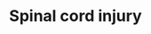 ---
annotations:
- type: Disease Ontology
  value: spinal cord disease
- type: Disease Ontology
  value: post-traumatic stress disorder
- type: Pathway Ontology
  value: disease pathway
- type: Disease Ontology
  value: post-traumatic stress disorder
- type: Cell Type Ontology
  value: astrocyte of the spinal cord
- type: Disease Ontology
  value: spinal cord disease
- type: Cell Type Ontology
  value: astrocyte of the spinal cord
authors:
- Nsalomonis
- Egonw
- MaintBot
- DMicael
- Evelo
- Lindarieswijk
- Eweitz
communities:
- CIRM_Related
description: This pathway provides an overview of cell types, therapeutic targets,
  drugs, new proposed targets and pathways implicated in spinal cord injury. Spinal
  cord injury is a complex multi-step process that involves the regulation of gene
  expression and signaling in motor neurons, oligodentrocytes, microglia, and astrocytes
  that trigger immediate immune responses lasting several weeks. Within 24 hours,
  chemoattractants  and cytokines released from the site of injury activate neutrophils
  which further recruit B and T cells or recruit monocytes that ultimately result
  in infiltration and activation by microglia and macrophages. These immune responses
  result in inflammation, excitotoxicity, cell death, formation of glial scar, and
  suppression of axonal regeneration. An increase in the expression of cell cycle
  genes further results in proliferation of astrocytes and microglia that leads to
  apoptosis and necrosis of oligodentrocytes and neurons.
last-edited: 2021-05-14
organisms:
- Mus musculus
redirect_from:
- /index.php/Pathway:WP2432
- /instance/WP2432
schema-jsonld:
- '@context': https://schema.org/
  '@id': https://wikipathways.github.io/pathways/WP2432.html
  '@type': Dataset
  creator:
    '@type': Organization
    name: WikiPathways
  description: This pathway provides an overview of cell types, therapeutic targets,
    drugs, new proposed targets and pathways implicated in spinal cord injury. Spinal
    cord injury is a complex multi-step process that involves the regulation of gene
    expression and signaling in motor neurons, oligodentrocytes, microglia, and astrocytes
    that trigger immediate immune responses lasting several weeks. Within 24 hours,
    chemoattractants  and cytokines released from the site of injury activate neutrophils
    which further recruit B and T cells or recruit monocytes that ultimately result
    in infiltration and activation by microglia and macrophages. These immune responses
    result in inflammation, excitotoxicity, cell death, formation of glial scar, and
    suppression of axonal regeneration. An increase in the expression of cell cycle
    genes further results in proliferation of astrocytes and microglia that leads
    to apoptosis and necrosis of oligodentrocytes and neurons.
  keywords:
  - Rb1
  - Myc
  - Ptprz1
  - melittin
  - Ncan
  - Anxa1
  - Cdk4
  - Slit3
  - Selp
  - Cspg4
  - Rhoa
  - Fkbp1a
  - Ppp3ca
  - Olomoucine
  - Pla2g2a
  - Col4a1
  - Ltb
  - Nos1
  - Tnf
  - Rgma
  - Cxcl1
  - Ngfr
  - Mir23b
  - Slit1
  - Chst11
  - Aqp4
  - Il4
  - Il6
  - Rhob
  - 'NO'
  - Cxcl10
  - Tgfb1
  - Pdyn
  - Efnb2
  - Col2a1
  - Ptpra
  - Cdk1
  - Nox4
  - E2f5
  - Vim
  - Gdnf
  - Cxcl2
  - Egr1
  - Rock2
  - Btg2
  - Il1a
  - Hc
  - Mmp9
  - Rhoc
  - Mbp
  - Fos
  - Tlr4
  - Icam1
  - Mag
  - Fcgr2b
  - Rtn4
  - Trp53
  - Tacr1
  - Acan
  - E2f1
  - Arachidonic acid
  - Ccnd1
  - Pla2g6
  - Nr4a1
  - Sox9
  - LTB4
  - Slit2
  - Gadd45a
  - Nos2
  - Mapk1
  - Mmp12
  - Mapk3
  - Gja1
  - FBR
  - Cdk2
  - Cd47
  - PTGS2
  - Ccr2
  - Lilrb3
  - Il2
  - Xylt1
  - Rtn4r
  - Zfp36
  - ROS
  - Il1r1
  - Ltb4r1
  - Sema6a
  - Plxna2
  - Prb1
  - Tnfsf13
  - Casp3
  - Ccng1
  - Bcan
  - PGH2
  - Ntn1
  - FK506
  - Vcan
  - Il1b
  - Epha4
  - Gfap
  - Omg
  - Ccl2
  - Prkca
  - Ifng
  - Grin1
  - Tnfsf13b
  - Klk8
  - Gap43
  - Pla2g5
  - Bdnf
  - Arg1
  license: CC0
  name: Spinal cord injury
seo: CreativeWork
title: Spinal cord injury
wpid: WP2432
---